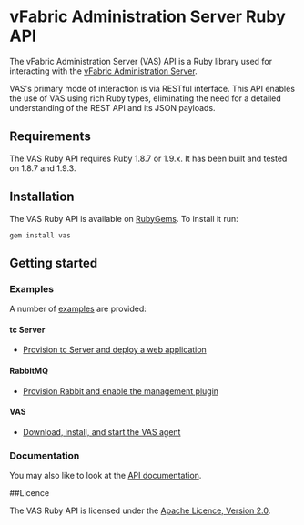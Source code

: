 # vFabric Administration Server Ruby API

The vFabric Administration Server (VAS) API is a Ruby library used for interacting with the
[vFabric Administration Server](http://www.vmware.com/support/pubs/vfabric-vas.html).

VAS's primary mode of interaction is via RESTful interface. This API enables the use of VAS using
rich Ruby types, eliminating the need for a detailed understanding of the REST API and its JSON
payloads.

## Requirements

The VAS Ruby API requires Ruby 1.8.7 or 1.9.x. It has been built and tested on 1.8.7 and 1.9.3.

## Installation

The VAS Ruby API is available on [RubyGems](https://rubygems.org/gems/vas). To install it run:

	gem install vas

## Getting started

### Examples

A number of [examples](https://github.com/vFabric/vas-ruby-api/tree/master/examples) are provided:

#### tc Server

* [Provision tc Server and deploy a web application](https://github.com/vFabric/vas-ruby-api/tree/master/examples/tc-server/web-application)

#### RabbitMQ

* [Provision Rabbit and enable the management plugin](https://github.com/vFabric/vas-ruby-api/tree/master/examples/rabbitmq/management-plugin)

#### VAS

* [Download, install, and start the VAS agent](https://github.com/vFabric/vas-ruby-api/tree/master/examples/rabbitmq/management-plugin)

### Documentation

You may also like to look at the [API documentation](http://rubydoc.info/gems/vas/frames).

##Licence

The VAS Ruby API is licensed under the [Apache Licence, Version 2.0][asl2].

[asl2]: http://www.apache.org/licenses/LICENSE-2.0.html
